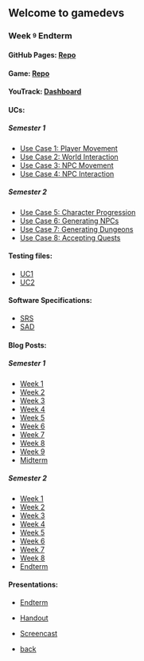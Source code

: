 ## Welcome to gamedevs

### Week <sup><sub>9</sub></sup> Endterm

#### GitHub Pages: [Repo](https://github.com/albgei/gamedevs/tree/gh-pages)
#### Game: [Repo](https://github.com/albgei/gamedevs/tree/main)
#### YouTrack: [Dashboard](https://dhbw-karlsruhe.myjetbrains.com/youtrack/dashboard?addwidget=%7B%22id%22%3A%22due-dates-calendar%22%2C%22directive%22%3A%22widget-custom%22%2C%22config%22%3A%7B%22created%22%3A%222021-11-11T10%3A34%3A22.541Z%22%2C%22customWidgetConfig%22%3A%7B%22search%22%3A%22%22%2C%22context%22%3A%7B%22shortName%22%3A%22ARTG%22%2C%22query%22%3A%22project%3A%20Art%2BGame%22%2C%22name%22%3A%22Art%2BGame%22%2C%22id%22%3A%220-62%22%2C%22%24type%22%3A%22Project%22%7D%2C%22title%22%3A%22%22%2C%22refreshPeriod%22%3A0%2C%22youTrack%22%3A%7B%22id%22%3A%2297a0c4c4-e627-426a-bf91-31f5df0cef27%22%2C%22homeUrl%22%3A%22https%3A%2F%2Fdhbw-karlsruhe.myjetbrains.com%2Fyoutrack%22%7D%2C%22scheduleField%22%3A%22Due%20Date%22%2C%22colorField%22%3A%22Priority%22%2C%22isDateAndTime%22%3Afalse%7D%7D%7D)


#### UCs:
##### Semester 1
- [Use Case 1: Player Movement](https://albgei.github.io/gamedevs/UCs/UC1_Player_Movement)
- [Use Case 2: World Interaction](https://albgei.github.io/gamedevs/UCs/UC2_World_Interaction)
- [Use Case 3: NPC Movement](https://albgei.github.io/gamedevs/UCs/UC3_NPC_Movement)
- [Use Case 4: NPC Interaction](https://albgei.github.io/gamedevs/UCs/UC4_NPC_Interaction)

##### Semester 2
- [Use Case 5: Character Progression](https://albgei.github.io/gamedevs/UCs/UC5_Character_Progression)
- [Use Case 6: Generating NPCs](https://albgei.github.io/gamedevs/UCs/UC6_Generating_NPCs)
- [Use Case 7: Generating Dungeons](https://albgei.github.io/gamedevs/UCs/UC7_Generating_Dungeons)
- [Use Case 8: Accepting Quests](https://albgei.github.io/gamedevs/UCs/UC8_Accepting_Quests)

#### Testing files:
- [UC1](https://albgei.github.io/gamedevs/UCs/UC1.feature)
- [UC2](https://albgei.github.io/gamedevs/UCs/UC2.feature)

#### Software Specifications:
- [SRS](https://albgei.github.io/gamedevs/SRS)
- [SAD](https://albgei.github.io/gamedevs/SAD)

#### Blog Posts:

##### Semester 1
- [Week 1](https://albgei.github.io/gamedevs/blog-2021-10-07)
- [Week 2](https://albgei.github.io/gamedevs/blog-2021-10-14)
- [Week 3](https://albgei.github.io/gamedevs/blog-2021-10-21)
- [Week 4](https://albgei.github.io/gamedevs/blog-2021-10-28)
- [Week 5](https://albgei.github.io/gamedevs/blog-2021-11-04)
- [Week 6](https://albgei.github.io/gamedevs/blog-2021-11-11)
- [Week 7](https://albgei.github.io/gamedevs/blog-2021-11-18)
- [Week 8](https://albgei.github.io/gamedevs/blog-2021-11-25)
- [Week 9](https://albgei.github.io/gamedevs/blog-2021-12-02)
- [Midterm](https://albgei.github.io/gamedevs/blog-2021-12-09)

##### Semester 2
- [Week 1](https://albgei.github.io/gamedevs/blog-2022-04-07)
- [Week 2](https://albgei.github.io/gamedevs/blog-2022-04-14)
- [Week 3](https://albgei.github.io/gamedevs/blog-2022-04-21)
- [Week 4](https://albgei.github.io/gamedevs/blog-2022-04-28)
- [Week 5](https://albgei.github.io/gamedevs/blog-2022-05-05)
- [Week 6](https://albgei.github.io/gamedevs/blog-2022-05-12)
- [Week 7](https://albgei.github.io/gamedevs/blog-2022-05-19)
- [Week 8](https://albgei.github.io/gamedevs/blog-2022-06-02)
- [Endterm](https://albgei.github.io/gamedevs/blog-2022-06-02)

#### Presentations:
- [Endterm](https://albgei.github.io/gamedevs/A+G%20Presentation%20Midterm.pptx)
- [Handout](https://albgei.github.io/gamedevs/Handout_ArtGame.pdf)
- [Screencast](https://albgei.github.io/gamedevs/Screencast%20Midterm%20Art+Game.mp4)



- [back](https://albgei.github.io/gamedevs/index)

<script src="https://utteranc.es/client.js"
        repo="albgei/gamedevs"
        issue-term="pathname"
        label="commentary_"
        theme="github-dark"
        crossorigin="anonymous"
        async>
